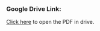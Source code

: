 ### Google Drive Link:

[Click here](https://drive.google.com/file/d/14noAU8a8irI-XN5qa03hHdelkSWv-Nub/view?usp=sharing) to open the PDF in drive.
